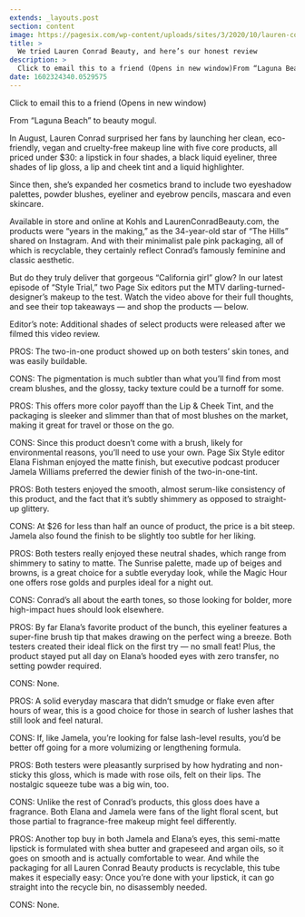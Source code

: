```yaml
--- 
extends: _layouts.post 
section: content 
image: https://pagesix.com/wp-content/uploads/sites/3/2020/10/lauren-conrad-beauty.jpg?quality=90&strip=all&w=1200 
title: > 
  We tried Lauren Conrad Beauty, and here’s our honest review 
description: > 
  Click to email this to a friend (Opens in new window)From “Laguna Beach” to beauty mogul.And with their minimalist pale pink packaging, all of which is recyclable, they certainly reflect Conrad’s famously feminine and classic aesthetic.Editor’s note: Additional shades of select products were released after we filmed this video review.Both Elana and Jamela were fans of the light floral scent, but those partial to fragrance-free makeup might feel differently.And while the packaging for all Lauren Conrad Beauty products is recyclable, this tube makes it especially easy: Once you’re done with your lipstick, it can go straight into the recycle bin, no disassembly needed. 
date: 1602324340.0529575 
--- 
```

Click to email this to a friend (Opens in new window)

From “Laguna Beach” to beauty mogul.

In August, Lauren Conrad surprised her fans by launching her clean, eco-friendly, vegan and cruelty-free makeup line with five core products, all priced under $30: a lipstick in four shades, a black liquid eyeliner, three shades of lip gloss, a lip and cheek tint and a liquid highlighter.

Since then, she’s expanded her cosmetics brand to include two eyeshadow palettes, powder blushes, eyeliner and eyebrow pencils, mascara and even skincare.

Available in store and online at Kohls and LaurenConradBeauty.com, the products were “years in the making,” as the 34-year-old star of “The Hills” shared on Instagram. And with their minimalist pale pink packaging, all of which is recyclable, they certainly reflect Conrad’s famously feminine and classic aesthetic.

But do they truly deliver that gorgeous “California girl” glow? In our latest episode of “Style Trial,” two Page Six editors put the MTV darling-turned-designer’s makeup to the test. Watch the video above for their full thoughts, and see their top takeaways — and shop the products — below.

Editor’s note: Additional shades of select products were released after we filmed this video review.

PROS: The two-in-one product showed up on both testers’ skin tones, and was easily buildable.

CONS: The pigmentation is much subtler than what you’ll find from most cream blushes, and the glossy, tacky texture could be a turnoff for some.

PROS: This offers more color payoff than the Lip & Cheek Tint, and the packaging is sleeker and slimmer than that of most blushes on the market, making it great for travel or those on the go.

CONS: Since this product doesn’t come with a brush, likely for environmental reasons, you’ll need to use your own. Page Six Style editor Elana Fishman enjoyed the matte finish, but executive podcast producer Jamela Williams preferred the dewier finish of the two-in-one-tint.

PROS: Both testers enjoyed the smooth, almost serum-like consistency of this product, and the fact that it’s subtly shimmery as opposed to straight-up glittery.

CONS: At $26 for less than half an ounce of product, the price is a bit steep. Jamela also found the finish to be slightly too subtle for her liking.

PROS: Both testers really enjoyed these neutral shades, which range from shimmery to satiny to matte. The Sunrise palette, made up of beiges and browns, is a great choice for a subtle everyday look, while the Magic Hour one offers rose golds and purples ideal for a night out.

CONS: Conrad’s all about the earth tones, so those looking for bolder, more high-impact hues should look elsewhere.

PROS: By far Elana’s favorite product of the bunch, this eyeliner features a super-fine brush tip that makes drawing on the perfect wing a breeze. Both testers created their ideal flick on the first try — no small feat! Plus, the product stayed put all day on Elana’s hooded eyes with zero transfer, no setting powder required.

CONS: None.

PROS: A solid everyday mascara that didn’t smudge or flake even after hours of wear, this is a good choice for those in search of lusher lashes that still look and feel natural.

CONS: If, like Jamela, you’re looking for false lash-level results, you’d be better off going for a more volumizing or lengthening formula.

PROS: Both testers were pleasantly surprised by how hydrating and non-sticky this gloss, which is made with rose oils, felt on their lips. The nostalgic squeeze tube was a big win, too.

CONS: Unlike the rest of Conrad’s products, this gloss does have a fragrance. Both Elana and Jamela were fans of the light floral scent, but those partial to fragrance-free makeup might feel differently.

PROS: Another top buy in both Jamela and Elana’s eyes, this semi-matte lipstick is formulated with shea butter and grapeseed and argan oils, so it goes on smooth and is actually comfortable to wear. And while the packaging for all Lauren Conrad Beauty products is recyclable, this tube makes it especially easy: Once you’re done with your lipstick, it can go straight into the recycle bin, no disassembly needed.

CONS: None.